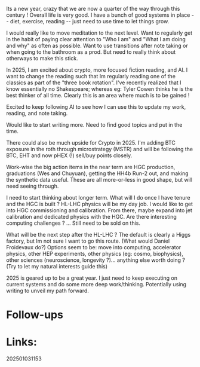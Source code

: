 Its a new year, crazy that we are now a quarter of the way through this century !  Overall life is very good. I have a bunch of good systems in place -- diet, exercise, reading --  just need to use time to let things grow. 

I would really like to move meditation to the next level. Want to regularly get in the habit of paying clear attention to "Who I am" and "What I am doing and why" as often as possible. Want to use transitions after note taking or when going to the bathroom as a prod. But need to really think about otherways to make this stick. 

In 2025, I am excited about crypto, more focused fiction reading, and AI. I want to change the reading such that Im regularly reading one of the classics as part of the "three book rotation". I've recently realized that I know essentially no Shakespeare; whereas eg: Tyler Cowen thinks he is the best thinker of all time. Clearly this is an area where much is to be gained ! 

Excited to keep following AI to see how I can use this to update my work, reading, and note taking. 

Would like to start writing more. Need to find good topics and put in the time. 

There could also be much upside for Crypto in 2025. I'm adding BTC exposure in the roth through microstrategy (MSTR) and will be following the BTC, EHT and now pHEX (!) sell/buy points closely. 

Work-wise the big action items in the near term are HGC production, graduations (Wes and Chuyuan), getting the HH4b Run-2 out, and making the synthetic data useful. These are all more-or-less in good shape, but will need seeing through. 

I need to start thinking about longer term.  What will I do once I have tenure and the HGC is built ?  HL-LHC physics will be my day job. I would like to get into HGC commissioning and calibration. From there, maybe expand into jet calibration and dedicated physics with the HGC. Are there interesting computing challenges ? ... Still need to be sold on this.

What will be the next step after the HL-LHC ? The default is clearly a Higgs factory, but Im not sure I want to go this route. (What would Daniel Froidevaux do?) Options seem to be: move into computing, accelerator physics, other HEP experiments, other physics (eg: cosmo, biophysics), other sciences (neuroscience, longevity ?)... anything else worth doing ? (Try to let my natural interests guide this)

2025 is geared up to be a great year. I just need to keep executing on current systems and do some more deep work/thinking.  Potentially using writing to unveil my path forward. 


# Follow-ups


# Links: 



202501031153
